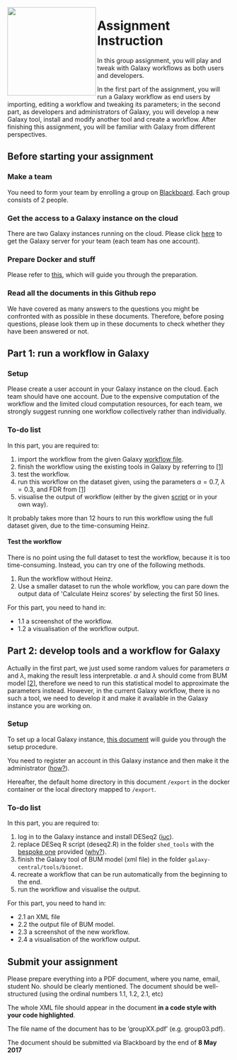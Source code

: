 
<a href="https://galaxyproject.org/"><img src="https://galaxyproject.org/images/galaxy-logos/galaxy_project_logo.jpg" align="left" width="200" ></a>
# Assignment Instruction

In this group assignment, you will play and tweak with Galaxy workflows as both users and developers.

In the first part of the assignment, you will run a Galaxy workflow as end users by importing, editing a workflow and tweaking its parameters; in the second part, as developers and administrators of Galaxy, you will develop a new Galaxy tool, install and modify another tool and create a workflow. After finishing this assignment, you will be familiar with Galaxy from different perspectives.

## Before starting your assignment

### Make a team

You need to form your team by enrolling a group on [Blackboard](https:://bb.vu.nl). Each group consists of 2 people.

### Get the access to a Galaxy instance on the cloud

There are two Galaxy instances running on the cloud. Please click [here](https://github.com/ibivu/B4TM-Galaxy-2017/blob/master/galaxy/README.md) to get the Galaxy server for your team (each team has one account).

### Prepare Docker and stuff

Please refer to [this](https://github.com/ibivu/B4TM-Galaxy-2017/tree/master/docker), which will guide you through the preparation.

### Read all the documents in this Github repo

We have covered as many answers to the questions you might be confronted with as possible in these documents. Therefore, before posing questions, please look them up in these documents to check whether they have been answered or not. 

## Part 1: run a workflow in Galaxy

### Setup

Please create a user account in your Galaxy instance on the cloud. Each team should have one account. Due to the expensive computation of the workflow and the limited cloud computation resources, for each team, we strongly suggest running one workflow collectively rather than individually.

### To-do list
In this part, you are required to:
1. import the workflow from the given Galaxy [workflow file](https://github.com/ibivu/B4TM-Galaxy-2017/blob/master/scripts/workflow.ga).
2. finish the workflow using the existing tools in Galaxy by referring to [[1]](https://github.com/ibivu/B4TM-Galaxy-2017/blob/master/papers/Heinz.pdf)
3. test the workflow.
4. run this workflow on the dataset given, using the parameters $\alpha=0.7$, $\lambda=0.3$, and FDR from [[1]](https://github.com/ibivu/B4TM-Galaxy-2017/blob/master/papers/Heinz.pdf)
5. visualise the output of workflow (either by the given [script](https://github.com/ibivu/B4TM-Galaxy-2017/blob/master/scripts/graphviz.py) or in your own way).

It probably takes more than 12 hours to run this workflow using the full dataset given, due to the time-consuming Heinz.

#### Test the workflow
There is no point using the full dataset to test the workflow, because it is too time-consuming. Instead, you can try one
of the following methods.
1. Run the workflow without Heinz.
2. Use a smaller dataset to run the whole workflow, you can pare down the output data of 'Calculate Heinz scores' by selecting
the first 50 lines.

For this part, you need to hand in:
* 1.1 a screenshot of the workflow.
* 1.2 a visualisation of the workflow output.

## Part 2: develop tools and a workflow for Galaxy

Actually in the first part, we just used some random values for parameters $\alpha$ and $\lambda$, making the result less interpretable. $\alpha$ and $\lambda$ should come from BUM model [[2]](https://github.com/ibivu/B4TM-Galaxy-2017/blob/master/papers/Heinz.pdf), therefore we need to run this statistical model to approximate the parameters instead. However, in the current Galaxy workflow, there is no such a tool, we need to develop it and make it available in the Galaxy instance you are working on.

### Setup

To set up a local Galaxy instance, [this document](https://github.com/ibivu/B4TM-Galaxy-2017/tree/master/docker) will guide you through the setup procedure.

You need to register an account in this Galaxy instance and then make it the administrator ([how?](https://galaxyproject.org/admin/)).

Hereafter, the default home directory in this document `/export` in the docker container or the local directory mapped to `/export`.

### To-do list

In this part, you are required to:
1. log in to the Galaxy instance and install DESeq2 ([iuc](https://github.com/galaxyproject/tools-iuc)).
2. replace DESeq R script (deseq2.R) in the folder `shed_tools` with the [bespoke one](https://github.com/ibivu/B4TM-Galaxy-2017/blob/master/scripts/deseq2.R) provided ([why?](https://github.com/ibivu/B4TM-Galaxy-2017/tree/master/scripts)).
3. finish the Galaxy tool of BUM model (xml file) in the folder `galaxy-central/tools/bionet`.
4. recreate a workflow that can be run automatically from the beginning to the end.
5. run the workflow and visualise the output.

For this part, you need to hand in:
* 2.1 an XML file
* 2.2 the output file of BUM model.
* 2.3 a screenshot of the new workflow.
* 2.4 a visualisation of the workflow output.

## Submit your assignment

Please prepare everything into a PDF document, where you name, email, student No. should be clearly mentioned. The document should be well-structured (using the ordinal numbers 1.1, 1.2, 2.1, etc)

The whole XML file should appear in the document **in a code style with your code highlighted**.

The file name of the document has to be ‘groupXX.pdf’ (e.g. group03.pdf).

The document should be submitted via Blackboard by the end of **8 May 2017**
